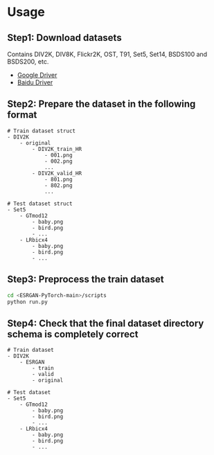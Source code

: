 # Usage

## Step1: Download datasets

Contains DIV2K, DIV8K, Flickr2K, OST, T91, Set5, Set14, BSDS100 and BSDS200, etc.

- [Google Driver](https://drive.google.com/drive/folders/1A6lzGeQrFMxPqJehK9s37ce-tPDj20mD?usp=sharing)
- [Baidu Driver](https://pan.baidu.com/s/1o-8Ty_7q6DiS3ykLU09IVg?pwd=llot)

## Step2: Prepare the dataset in the following format

```text
# Train dataset struct
- DIV2K
    - original
        - DIV2K_train_HR
            - 001.png
            - 002.png
            ...
        - DIV2K_valid_HR
            - 801.png
            - 802.png
            ...

# Test dataset struct
- Set5
    - GTmod12
        - baby.png
        - bird.png
        - ...
    - LRbicx4
        - baby.png
        - bird.png
        - ...
```

## Step3: Preprocess the train dataset

```bash
cd <ESRGAN-PyTorch-main>/scripts
python run.py
```

## Step4: Check that the final dataset directory schema is completely correct

```text
# Train dataset
- DIV2K
    - ESRGAN
        - train
        - valid
        - original

# Test dataset
- Set5
    - GTmod12
        - baby.png
        - bird.png
        - ...
    - LRbicx4
        - baby.png
        - bird.png
        - ...

```
